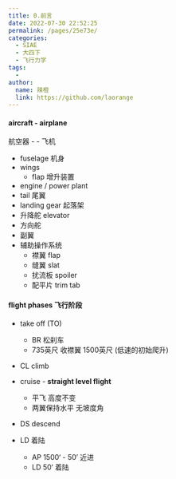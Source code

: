 ```yaml
---
title: 0.前言
date: 2022-07-30 22:52:25
permalink: /pages/25e73e/
categories:
  - SIAE
  - 大四下
  - 飞行力学
tags:
  - 
author: 
  name: 辣橙
  link: https://github.com/laorange
---
```


#### aircraft - airplane

航空器 -  - 飞机

+ fuselage 机身
+ wings
  + flap 增升装置
+ engine / power plant
+ tail 尾翼
+ landing gear 起落架
+ 升降舵 elevator
+ 方向舵
+ 副翼
+ 辅助操作系统
  + 襟翼 flap
  + 缝翼 slat
  + 扰流板 spoiler
  + 配平片 trim tab

#### flight phases 飞行阶段

+ take off (TO)

  + BR 松刹车
  + 735英尺 收襟翼 1500英尺 (低速的初始爬升)

+ CL climb

+ cruise - **straight level flight**

  + 平飞 高度不变
  + 两翼保持水平 无坡度角

+ DS descend

+ LD 着陆 

  + AP 1500‘ - 50’ 近进
  + LD 50‘ 着陆 

